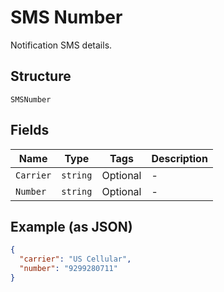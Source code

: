
# SMS Number

Notification SMS details.

## Structure

`SMSNumber`

## Fields

| Name | Type | Tags | Description |
|  --- | --- | --- | --- |
| `Carrier` | `string` | Optional | - |
| `Number` | `string` | Optional | - |

## Example (as JSON)

```json
{
  "carrier": "US Cellular",
  "number": "9299280711"
}
```

